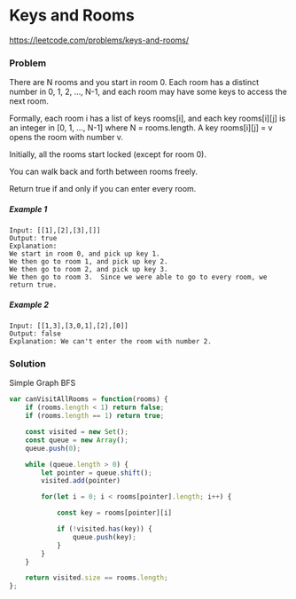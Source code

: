 # Keys and Rooms
https://leetcode.com/problems/keys-and-rooms/

### Problem

There are N rooms and you start in room 0.  Each room has a distinct number in 0, 1, 2, ..., N-1, and each room may have some keys to access the next room.

Formally, each room i has a list of keys rooms[i], and each key rooms[i][j] is an integer in [0, 1, ..., N-1] where N = rooms.length.  A key rooms[i][j] = v opens the room with number v.

Initially, all the rooms start locked (except for room 0).

You can walk back and forth between rooms freely.

Return true if and only if you can enter every room.

##### Example 1
```
Input: [[1],[2],[3],[]]
Output: true
Explanation:
We start in room 0, and pick up key 1.
We then go to room 1, and pick up key 2.
We then go to room 2, and pick up key 3.
We then go to room 3.  Since we were able to go to every room, we return true.
```
##### Example 2
```
Input: [[1,3],[3,0,1],[2],[0]]
Output: false
Explanation: We can't enter the room with number 2.
```

### Solution

Simple Graph BFS

``` js
var canVisitAllRooms = function(rooms) {
    if (rooms.length < 1) return false;
    if (rooms.length == 1) return true;

    const visited = new Set();
    const queue = new Array();
    queue.push(0);

    while (queue.length > 0) {
        let pointer = queue.shift();
        visited.add(pointer)

        for(let i = 0; i < rooms[pointer].length; i++) {

            const key = rooms[pointer][i]

            if (!visited.has(key)) {
                queue.push(key);
            }
        }
    }

    return visited.size == rooms.length;
};
```
